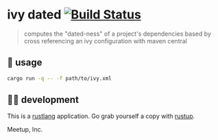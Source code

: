 # ivy dated [![Build Status](https://travis-ci.com/meetup/ivy-dated.svg?branch=master)](https://travis-ci.com/meetup/ivy-dated)

> computes the "dated-ness" of a project's dependencies based by cross referencing an ivy configuration with maven central

## 🤸 usage

```sh
cargo run -q -- -f path/to/ivy.xml
```

## 👩‍🏭 development

This is a [rustlang](https://www.rust-lang.org/en-US/) application.
Go grab yourself a copy with [rustup](https://rustup.rs/).

Meetup, Inc.